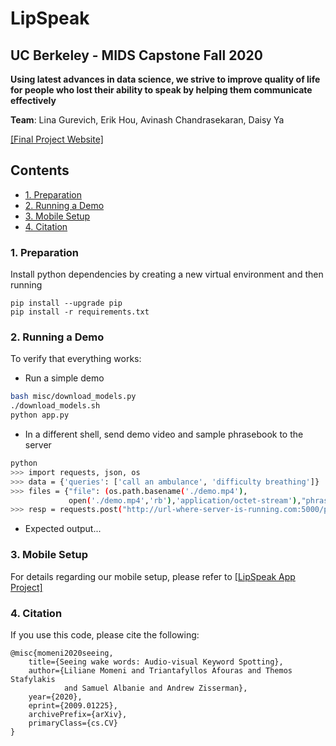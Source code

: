 # LipSpeak
## UC Berkeley - MIDS Capstone Fall 2020
**Using latest advances in data science, we strive to improve quality of life for people who lost their ability to speak by helping them communicate effectively**

**Team**: Lina Gurevich, Erik Hou, Avinash Chandrasekaran, Daisy Ya

[[Final Project Website]](https://groups.ischool.berkeley.edu/LIPSPEAK/)


## Contents
* [1. Preparation](https://github.com/avinashsc/Lipspeak/#1-preparation)
* [2. Running a Demo](https://github.com/avinashsc/Lipspeak/#2-running)
* [3. Mobile Setup](https://github.com/avinashsc/Lipspeak/#3-mobile)
* [4. Citation](https://github.com/avinashsc/Lipspeak/#4-citation)


### 1. Preparation

Install python dependencies by creating a new virtual environment and then running 

```
pip install --upgrade pip
pip install -r requirements.txt
```

### 2. Running a Demo

To verify that everything works:

* Run a simple demo 
``` bash
bash misc/download_models.py
./download_models.sh
python app.py
```

* In a different shell, send demo video and sample phrasebook to the server
```bash
python
>>> import requests, json, os
>>> data = {'queries': ['call an ambulance', 'difficulty breathing']}
>>> files = {"file": (os.path.basename('./demo.mp4'),
             open('./demo.mp4','rb'),'application/octet-stream'),"phrasebook": (None, json.dumps(data))}
>>> resp = requests.post("http://url-where-server-is-running.com:5000/predict",files=files) 
```

* Expected output...

### 3. Mobile Setup
For details regarding our mobile setup, please refer to [[LipSpeak App Project]](https://github.com/gurlina/LipSpeakApp)

### 4. Citation
If you use this code, please cite the following:
```
@misc{momeni2020seeing,
    title={Seeing wake words: Audio-visual Keyword Spotting},
    author={Liliane Momeni and Triantafyllos Afouras and Themos Stafylakis
            and Samuel Albanie and Andrew Zisserman},
    year={2020},
    eprint={2009.01225},
    archivePrefix={arXiv},
    primaryClass={cs.CV}
}
